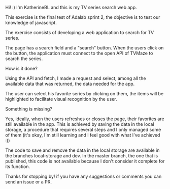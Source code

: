 Hi! :) I'm KatherineBL and this is my TV series search web app.

This exercise is the final test of Adalab sprint 2, the objective is to test our knowledge of javascript.

The exercise consists of developing a web application to search for TV series.

The page has a search field and a "search" button. When the users click on the button, the application must connect to the open API of TVMaze to search the series.

How is it done?

Using the API and fetch, I made a request and select, among all the available data that was returned, the data needed for the app.

The user can select his favorite series by clicking on them, the items will be highlighted to facilitate visual recognition by the user.

Something is missing?

Yes, ideally, when the users refreshes or closes the page, their favorites are still available in the app. This is achieved by saving the data in the local storage, a procedure that requires several steps and I only managed some of them (it's okay, I'm still learning and I feel good with what I've achieved :))

The code to save and remove the data in the local storage are available in the branches local-storage and dev. In the master branch, the one that is published, this code is not available because I don't consider it complete for its function.

Thanks for stopping by! if you have any suggestions or comments you can send an issue or a PR.
